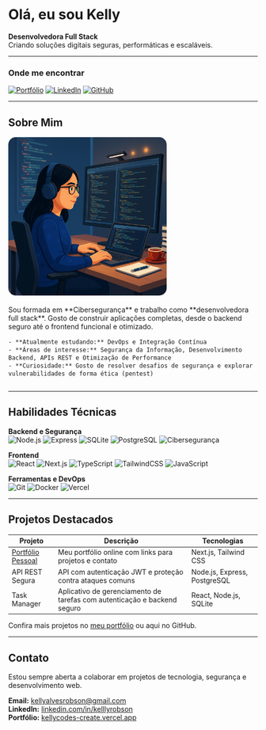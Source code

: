 # Olá, eu sou Kelly

**Desenvolvedora Full Stack**  
Criando soluções digitais seguras, performáticas e escaláveis.

---

### Onde me encontrar
[![Portfólio](https://img.shields.io/badge/Portf%C3%B3lio-000?style=for-the-badge&logo=vercel&logoColor=white)](https://kellycodes-create.vercel.app/)
[![LinkedIn](https://img.shields.io/badge/LinkedIn-0077B5?style=for-the-badge&logo=linkedin&logoColor=white)](https://www.linkedin.com/in/kelllyrobson/)
[![GitHub](https://img.shields.io/badge/GitHub-100000?style=for-the-badge&logo=github&logoColor=white)](https://github.com/kelllyrobson)

---

## Sobre Mim

<div style="display: flex; align-items: center; gap: 20px; flex-wrap: wrap;">

  <img src="assets/eu.png" alt="Minha Foto" width="320px" style="border-radius: 15px;"/>

  <div>
    Sou formada em **Cibersegurança** e trabalho como **desenvolvedora full stack**.  
    Gosto de construir aplicações completas, desde o backend seguro até o frontend funcional e otimizado.  

    - **Atualmente estudando:** DevOps e Integração Contínua  
    - **Áreas de interesse:** Segurança da Informação, Desenvolvimento Backend, APIs REST e Otimização de Performance  
    - **Curiosidade:** Gosto de resolver desafios de segurança e explorar vulnerabilidades de forma ética (pentest)  
  </div>

</div>

---

## Habilidades Técnicas

**Backend e Segurança**  
![Node.js](https://img.shields.io/badge/Node.js-43853D?style=flat&logo=node.js&logoColor=white)
![Express](https://img.shields.io/badge/Express.js-404D59?style=flat)
![SQLite](https://img.shields.io/badge/SQLite-07405E?style=flat&logo=sqlite&logoColor=white)
![PostgreSQL](https://img.shields.io/badge/PostgreSQL-316192?style=flat&logo=postgresql&logoColor=white)
![Cibersegurança](https://img.shields.io/badge/Cybersecurity-000000?style=flat&logo=hackthebox&logoColor=white)

**Frontend**  
![React](https://img.shields.io/badge/React-20232A?style=flat&logo=react&logoColor=61DAFB)
![Next.js](https://img.shields.io/badge/Next.js-000000?style=flat&logo=nextdotjs&logoColor=white)
![TypeScript](https://img.shields.io/badge/TypeScript-007ACC?style=flat&logo=typescript&logoColor=white)
![TailwindCSS](https://img.shields.io/badge/Tailwind_CSS-38B2AC?style=flat&logo=tailwind-css&logoColor=white)
![JavaScript](https://img.shields.io/badge/JavaScript-F7DF1E?style=flat&logo=javascript&logoColor=black)

**Ferramentas e DevOps**  
![Git](https://img.shields.io/badge/Git-F05033?style=flat&logo=git&logoColor=white)
![Docker](https://img.shields.io/badge/Docker-2496ED?style=flat&logo=docker&logoColor=white)
![Vercel](https://img.shields.io/badge/Vercel-000000?style=flat&logo=vercel&logoColor=white)

---

## Projetos Destacados

| Projeto | Descrição | Tecnologias |
|--------|------------|-------------|
| [Portfólio Pessoal](https://kellycodes-create.vercel.app/) | Meu portfólio online com links para projetos e contato | Next.js, Tailwind CSS |
| API REST Segura | API com autenticação JWT e proteção contra ataques comuns | Node.js, Express, PostgreSQL |
| Task Manager | Aplicativo de gerenciamento de tarefas com autenticação e backend seguro | React, Node.js, SQLite |

Confira mais projetos no [meu portfólio](https://kellycodes-create.vercel.app/) ou aqui no GitHub.

---

## Contato

Estou sempre aberta a colaborar em projetos de tecnologia, segurança e desenvolvimento web.  

**Email:** kellyalvesrobson@gmail.com  
**LinkedIn:** [linkedin.com/in/kelllyrobson](https://www.linkedin.com/in/kelllyrobson/)  
**Portfólio:** [kellycodes-create.vercel.app](https://kellycodes-create.vercel.app/)
